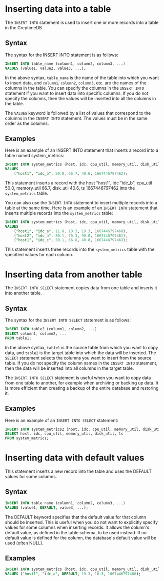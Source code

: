 # Inserting data into a table
The `INSERT INTO` statement is used to insert one or more records into a table in the GreptimeDB.

## Syntax
The syntax for the INSERT INTO statement is as follows:
```sql
INSERT INTO table_name (column1, column2, column3, ...)
VALUES (value1, value2, value3, ...);
```
In the above syntax, `table_name` is the name of the table into which you want to insert data,
and `column1`, `column2`, `column3`, etc. are the names of the columns in the table.
You can specify the columns in the `INSERT INTO` statement if you want to insert data into specific columns.
If you do not specify the columns, then the values will be inserted into all the columns in the table.

The `VALUES` keyword is followed by a list of values that correspond to the columns in the `INSERT INTO`
statement. The values must be in the same order as the columns.

## Examples
Here is an example of an INSERT INTO statement that inserts a record into a table named system_metrics:
```sql
INSERT INTO system_metrics (host, idc, cpu_util, memory_util, disk_util, ts)
VALUES
    ("host1", "idc_b", 50.0, 66.7, 40.6, 1667446797462);
```
This statement inserts a record with the host "host1", idc "idc_b", cpu_util 50.0, memory_util 66.7,
disk_util 40.6, ts 1667446797462 into the `system_metrics` table.

You can also use the `INSERT INTO` statement to insert multiple records into a table at the same time.
Here is an example of an `INSERT INTO` statement that inserts multiple records into the `system_metrics` table:
```sql
INSERT INTO system_metrics (host, idc, cpu_util, memory_util, disk_util, ts)
VALUES
    ("host1", "idc_a", 11.8, 10.3, 10.3, 1667446797460),
    ("host2", "idc_a", 80.1, 70.3, 90.0, 1667446797461),
    ("host1", "idc_c", 50.1, 66.8, 40.8, 1667446797463);
```
This statement inserts three records into the `system_metrics` table with the specified values for each column.

# Inserting data from another table
The `INSERT INTO SELECT` statement copies data from one table and inserts it into another table.

## Syntax
The syntax for the `INSERT INTO SELECT` statement is as follows:
```sql
INSERT INTO table2 (column1, column2, ...)
SELECT column1, column2, ...
FROM table1;
```
In the above syntax, `table1` is the source table from which you want to copy data, and `table2` is the target table
into which the data will be inserted. The `SELECT` statement selects the columns you want to insert from the source
table. If you do not specify the column names in the `INSERT INTO` statement, then the data will be inserted into
all columns in the target table.

The `INSERT INTO SELECT` statement is useful when you want to copy data from one table to another, for example when
archiving or backing up data. It is more efficient than creating a backup of the entire database and restoring it.

## Examples
Here is an example of an `INSERT INTO SELECT` statement:

```sql
INSERT INTO system_metrics2 (host, idc, cpu_util, memory_util, disk_util, ts)
SELECT host, idc, cpu_util, memory_util, disk_util, ts
FROM system_metrics;
```

# Inserting data with default values
This statement inserts a new record into the table and uses the DEFAULT values for some columns.

## Syntax
```sql
INSERT INTO table_name (column1, column2, column3, ...)
VALUES (value1, DEFAULT, value3, ...);
```
The DEFAULT keyword specifies that the default value for that column should be inserted.
This is useful when you do not want to explicitly specify values for some columns when inserting records.
It allows the column's default value, as defined in the table schema, to be used instead.
If no default value is defined for the column, the database's default value will be used (often NULL).

## Examples
```sql
INSERT INTO system_metrics (host, idc, cpu_util, memory_util, disk_util, ts)
VALUES ("host1", "idc_a", DEFAULT, 10.3, 10.3, 1667446797460);
```
